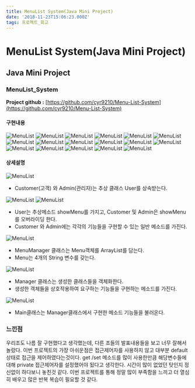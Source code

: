 ```yaml
---
title: MenuList System(Java Mini Project)
date: '2018-11-23T15:06:23.000Z'
tags: 프로젝트_회고
---
```


# MenuList System\(Java Mini Project\)

## Java Mini Project

### MenuList\_System

**Project github :** [https://github.com/cyr9210/Menu-List-System](https://github.com/cyr9210/Menu-List-System)

#### 구현내용

![MenuList](../../.gitbook/assets/menulist_system01.png) ![MenuList](../../.gitbook/assets/menulist_system02.png) ![MenuList](../../.gitbook/assets/menulist_system03.png) ![MenuList](../../.gitbook/assets/menulist_system04.png) ![MenuList](../../.gitbook/assets/menulist_system05.png) ![MenuList](../../.gitbook/assets/menulist_system06.png) ![MenuList](../../.gitbook/assets/menulist_system07.png) ![MenuList](../../.gitbook/assets/menulist_system08.png) ![MenuList](../../.gitbook/assets/menulist_system09.png) ![MenuList](../../.gitbook/assets/menulist_system10.png) ![MenuList](../../.gitbook/assets/menulist_system11.png) ![MenuList](../../.gitbook/assets/menulist_system12.png) ![MenuList](../../.gitbook/assets/menulist_system13.png) ![MenuList](../../.gitbook/assets/menulist_system14.png) ![MenuList](../../.gitbook/assets/menulist_system15.png) ![MenuList](../../.gitbook/assets/menulist_system16.png) ![MenuList](../../.gitbook/assets/menulist_system17.png)

#### 상세설명

![MenuList](../../.gitbook/assets/menulist_system18.png)

* Customer\(고객\) 와 Admin\(관리자\)는 추상 클래스 User를 상속받는다.

![MenuList](../../.gitbook/assets/menulist_system19.png) ![MenuList](../../.gitbook/assets/menulist_system20.png)

* User는 추상메소드 showMenu를 가지고, Customer 및 Admin은 showMenu를 오버라이딩 한다.
* Customer 와 Admin에는 각각의 기능들을 구현할 수 있는 일반 메소드를 가진다.

![MenuList](../../.gitbook/assets/menulist_system21.png)

* MenuManager 클래스는 Menu객체를 ArrayList를 담는다.
* Menu는 4개의 String 변수를 갖는다.

![MenuList](../../.gitbook/assets/menulist_system23.png)

* Manager 클래스는 생성한 클래스들을 객체화한다.
* 생성한 객체들을 상호작용하여 요구하는 기능들을 구현하는 메소드를 가진다.

![MenuList](../../.gitbook/assets/menulist_system24.png)

* Main클래스는 Manager클래스에서 구현한 메소드 기능들을 불러온다.

### 느낀점

우리조도 나름 잘 구현했다고 생각했는데, 다른 조들의 발표내용들을 보고 너무 잘해서 놀랐다. 이번 프로젝트의 가장 아쉬운점은 접근제어자를 사용하지 않고 대부분 default 상태로 접근을 제어하였다는것이다. get /set 메소드를 많이 사용한만큼 해당변수들에 대해 private 접근제어자를 설정했어야 됬다고 생각한다. 시간이 많이 없었던 탓인지 정신없이 하다보니 놓친것 같다. 이번 프로젝트를 통해 정말 많이 부족함을 느끼고 더 열심히 배우고 많은 반복 복습이 필요할 것 같다.   
  



